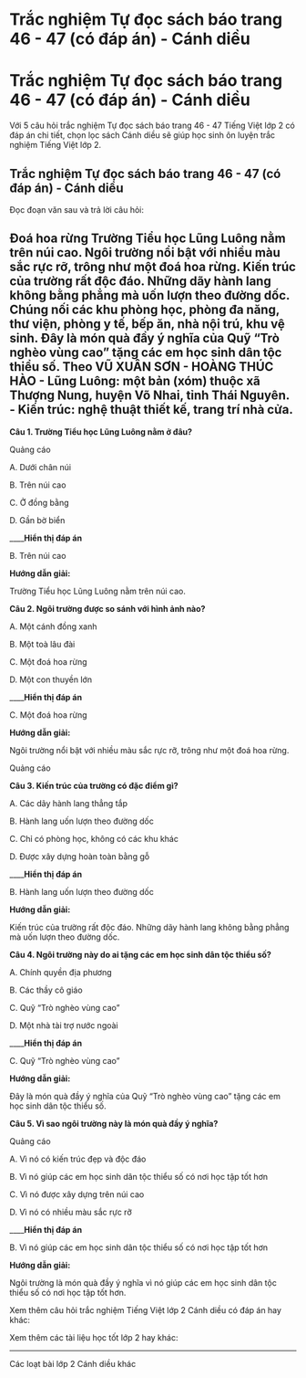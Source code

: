 # Trắc nghiệm Tự đọc sách báo trang 46 - 47 (có đáp án) - Cánh diều

# Trắc nghiệm Tự đọc sách báo trang 46 - 47 (có đáp án) - Cánh diều

Với 5 câu hỏi trắc nghiệm Tự đọc sách báo trang 46 - 47 Tiếng Việt lớp 2 có đáp án chi tiết, chọn lọc sách Cánh diều sẽ giúp học sinh ôn luyện trắc nghiệm Tiếng Việt lớp 2.

## Trắc nghiệm Tự đọc sách báo trang 46 - 47 (có đáp án) - Cánh diều

Đọc đoạn văn sau và trả lời câu hỏi:

**Đoá hoa rừng** Trường Tiểu học Lũng Luông nằm trên núi cao. Ngôi trường nổi bật với nhiều màu sắc rực rỡ, trông như một đoá hoa rừng. Kiến trúc của trường rất độc đáo. Những dãy hành lang không bằng phẳng mà uốn lượn theo đường dốc. Chúng nối các khu phòng học, phòng đa năng, thư viện, phòng y tế, bếp ăn, nhà nội trú, khu vệ sinh. Đây là món quà đầy ý nghĩa của Quỹ “Trò nghèo vùng cao” tặng các em học sinh dân tộc thiểu số. Theo VŨ XUÂN SƠN - HOÀNG THÚC HÀO \- Lũng Luông: một bản (xóm) thuộc xã Thượng Nung, huyện Võ Nhai, tỉnh Thái Nguyên. \- Kiến trúc: nghệ thuật thiết kế, trang trí nhà cửa.  
---  
  
**Câu 1. Trường Tiểu học Lũng Luông nằm ở đâu?**

Quảng cáo

A. Dưới chân núi

B. Trên núi cao

C. Ở đồng bằng

D. Gần bờ biển

____**Hiển thị đáp án**

B. Trên núi cao

**Hướng dẫn giải:**

Trường Tiểu học Lũng Luông nằm trên núi cao.

**Câu 2. Ngôi trường được so sánh với hình ảnh nào?**

A. Một cánh đồng xanh

B. Một toà lâu đài

C. Một đoá hoa rừng

D. Một con thuyền lớn

____**Hiển thị đáp án**

C. Một đoá hoa rừng

**Hướng dẫn giải:**

Ngôi trường nổi bật với nhiều màu sắc rực rỡ, trông như một đoá hoa rừng.

Quảng cáo

**Câu 3. Kiến trúc của trường có đặc điểm gì?**

A. Các dãy hành lang thẳng tắp

B. Hành lang uốn lượn theo đường dốc

C. Chỉ có phòng học, không có các khu khác

D. Được xây dựng hoàn toàn bằng gỗ

____**Hiển thị đáp án**

B. Hành lang uốn lượn theo đường dốc

**Hướng dẫn giải:**

Kiến trúc của trường rất độc đáo. Những dãy hành lang không bằng phẳng mà uốn lượn theo đường dốc.

**Câu 4. Ngôi trường này do ai tặng các em học sinh dân tộc thiểu số?**

A. Chính quyền địa phương

B. Các thầy cô giáo

C. Quỹ “Trò nghèo vùng cao”

D. Một nhà tài trợ nước ngoài

____**Hiển thị đáp án**

C. Quỹ “Trò nghèo vùng cao”

**Hướng dẫn giải:**

Đây là món quà đầy ý nghĩa của Quỹ “Trò nghèo vùng cao” tặng các em học sinh dân tộc thiểu số.

**Câu 5. Vì sao ngôi trường này là món quà đầy ý nghĩa?**

Quảng cáo

A. Vì nó có kiến trúc đẹp và độc đáo

B. Vì nó giúp các em học sinh dân tộc thiểu số có nơi học tập tốt hơn

C. Vì nó được xây dựng trên núi cao

D. Vì nó có nhiều màu sắc rực rỡ

____**Hiển thị đáp án**

B. Vì nó giúp các em học sinh dân tộc thiểu số có nơi học tập tốt hơn

**Hướng dẫn giải:**

Ngôi trường là món quà đầy ý nghĩa vì nó giúp các em học sinh dân tộc thiểu số có nơi học tập tốt hơn.

Xem thêm câu hỏi trắc nghiệm Tiếng Việt lớp 2 Cánh diều có đáp án hay khác:

Xem thêm các tài liệu học tốt lớp 2 hay khác:

* * *

Các loạt bài lớp 2 Cánh diều khác
